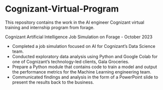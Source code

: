 # Cognizant-Virtual-Program
This repository contains the work in the AI engineer Cognizant virtual training and internship program from forage.

Cognizant Artificial Intelligence Job Simulation on Forage - October 2023

- Completed a job simulation focused on AI for Cognizant’s Data Science team.
- Conducted exploratory data analysis using Python and Google Colab for one of Cognizant’s technology-led clients, Gala Groceries.
- Prepare a Python module that contains code to train a model and output the performance metrics for the Machine Learning engineering team.
- Communicated findings and analysis in the form of a PowerPoint slide to present the results back to the business.
